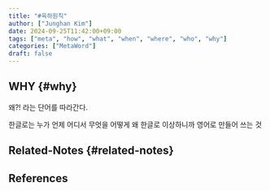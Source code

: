 ```yaml
---
title: "#육하원칙"
author: ["Junghan Kim"]
date: 2024-09-25T11:42:00+09:00
tags: ["meta", "how", "what", "when", "where", "who", "why"]
categories: ["MetaWord"]
draft: false
---
```


<!--more-->


## WHY {#why}

왜?! 라는 단어를 따라간다.

한글로는 누가 언제 어디서 무엇을 어떻게 왜 한글로 이상하니까 영어로 만들어 쓰는 것


## Related-Notes {#related-notes}

## References

<style>.csl-entry{text-indent: -1.5em; margin-left: 1.5em;}</style><div class="csl-bib-body">
</div>
